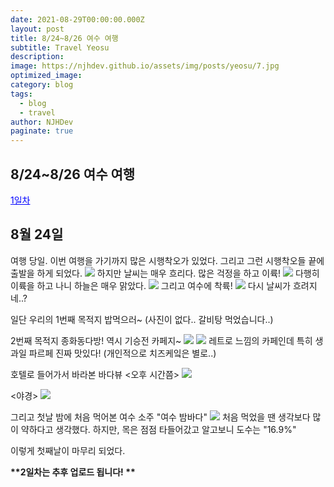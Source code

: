```yaml
---
date: 2021-08-29T00:00:00.000Z
layout: post
title: 8/24~8/26 여수 여행
subtitle: Travel Yeosu
description: 
image: https://njhdev.github.io/assets/img/posts/yeosu/7.jpg
optimized_image: 
category: blog
tags:
  - blog
  - travel
author: NJHDev
paginate: true
---
```


## 8/24~8/26 여수 여행

<a href="#8월 24일" style="color:blue">1일차</a>

## 8월 24일
여행 당일. 이번 여행을 가기까지 많은 시행착오가 있었다.
그리고 그런 시행착오들 끝에 출발을 하게 되었다.
<img src="https://njhdev.github.io/assets/img/posts/yeosu/1.jpg">
하지만 날씨는 매우 흐리다.
많은 걱정을 하고 이륙!
<img src="https://njhdev.github.io/assets/img/posts/yeosu/2.jpg">
다행히 이륙을 하고 나니 하늘은 매우 맑았다.
<img src="https://njhdev.github.io/assets/img/posts/yeosu/3.jpg">
그리고 여수에 착륙!
<img src="https://njhdev.github.io/assets/img/posts/yeosu/4.jpg">
다시 날씨가 흐려지네..?

일단 우리의 1번째 목적지
밥먹으러~ (사진이 없다.. 갈비탕 먹었습니다..)

2번째 목적지 종화동다방!
역시 기승전 카페지~
<img src="https://njhdev.github.io/assets/img/posts/yeosu/5.jpg">
<img src="https://njhdev.github.io/assets/img/posts/yeosu/6.jpg">
레트로 느낌의 카페인데 특히 생과일 파르페 진짜 맛있다!
(개인적으로 치즈케잌은 별로..)

호텔로 들어가서 바라본 바다뷰
<오후 시간쯤>
<img src="https://njhdev.github.io/assets/img/posts/yeosu/7.jpg">

<야경>
<img src="https://njhdev.github.io/assets/img/posts/yeosu/7.jpg/assets/img/posts/yeosu/8.jpg">

그리고 첫날 밤에 처음 먹어본 여수 소주 "여수 밤바다"
<img src="https://njhdev.github.io/assets/img/posts/yeosu/7.jpg/assets/img/posts/yeosu/9.jpg">
처음 먹었을 땐 생각보다 많이 약하다고 생각했다.
하지만, 목은 점점 타들어갔고 알고보니 도수는 "16.9%"

이렇게 첫째날이 마무리 되었다.

**\*\*2일차는 추후 업로드 됩니다! \*\*** 

